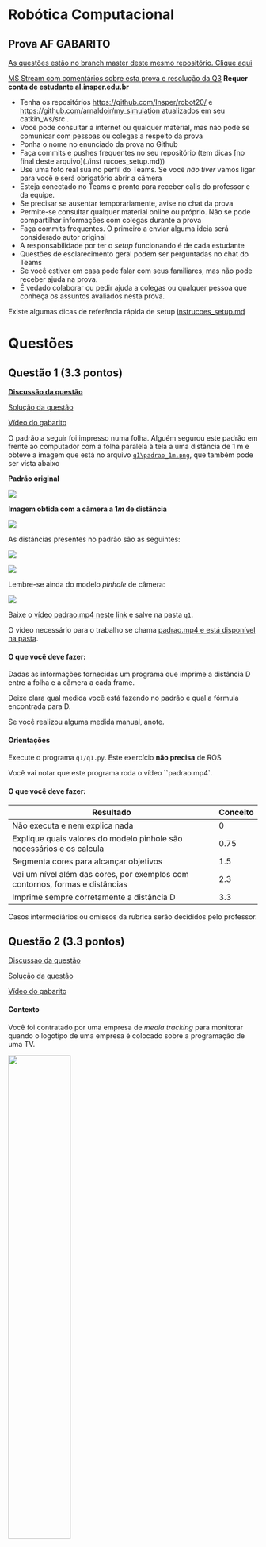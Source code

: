 # Robótica Computacional

## Prova AF GABARITO

[As questões estão no branch master deste mesmo repositório. Clique aqui](https://github.com/mirwox/p2)


[MS Stream com comentários sobre esta prova e resolução da Q3](https://web.microsoftstream.com/video/f039d50f-3f6b-4e01-b45c-f2bffd2cbd84) **Requer conta de estudante al.insper.edu.br**

* Tenha os repositórios https://github.com/Insper/robot20/ e https://github.com/arnaldojr/my_simulation atualizados em seu catkin_ws/src .
* Você pode consultar a internet ou qualquer material, mas não pode se comunicar com pessoas ou colegas a respeito da prova
* Ponha o nome no enunciado da prova no Github
* Faça commits e pushes frequentes no seu repositório (tem dicas [no final deste arquivo](./inst
rucoes_setup.md))
* Use uma foto real sua no perfil do Teams. Se você *não tiver* vamos ligar para você e será obrigatório abrir a câmera
* Esteja conectado no Teams e pronto para receber calls do professor e da equipe. 
* Se precisar se ausentar temporariamente, avise no chat da prova
* Permite-se consultar qualquer material online ou próprio. Não se pode compartilhar informações com colegas durante a prova
* Faça commits frequentes. O primeiro a enviar alguma ideia será considerado autor original
* A responsabilidade por ter o *setup* funcionando é de cada estudante
* Questões de esclarecimento geral podem ser perguntadas no chat do Teams
* Se você estiver em casa pode falar com seus familiares, mas não pode receber ajuda na prova.
* É vedado colaborar ou pedir ajuda a colegas ou qualquer pessoa que conheça os assuntos avaliados nesta prova.


Existe algumas dicas de referência rápida de setup [instrucoes_setup.md](instrucoes_setup.md)




# Questões


## Questão 1  (3.3 pontos)

**[Discussão da questão](./q1/Q1.ipynb)**

[Solução da questão](./q1/q1.py)

[Vídeo do gabarito](https://youtu.be/SjwakdVQnI8)

O padrão a seguir foi impresso numa folha. Alguém segurou este padrão em frente ao computador com a folha paralela à tela a uma distância de 1 m e obteve a imagem que está no arquivo [`q1\padrao_1m.png`](./q1/padrao_1m.png), que também pode ser vista abaixo

**Padrão original**

<img src=./q1/padrao.png></img>


**Imagem obtida com a câmera a $1m$ de distância**

![](./q1/padrao_1m.png)


As distâncias presentes no padrão são as seguintes:

<img src=q1/medidas.png></img>

![](./q1/distancias_padrao.png)

Lembre-se ainda do modelo *pinhole* de câmera: 

<img src=q1/pinhole.png></img>

Baixe o [vídeo padrao.mp4 neste link](https://alinsperedu.sharepoint.com/:f:/s/RobticaComputacional1.osem2020/EocJXBJnro9MmyeGm_J8EqEBygumF6unizAfZIsAxTebpQ?e=3Bubnr) e salve na pasta `q1`.

O vídeo necessário para o trabalho se chama [padrao.mp4 e está disponível na pasta](./q1/padrao.mp4). 

#### O que você deve fazer:

Dadas as informações fornecidas um programa que imprime a distância D entre a folha e a câmera a cada frame.

Deixe clara qual medida você está fazendo no padrão e qual a fórmula encontrada para D.

Se você realizou alguma medida manual, anote. 


#### Orientações

Execute o programa `q1/q1.py`. Este exercício **não precisa** de ROS

Você vai notar que este programa roda o vídeo ``padrao.mp4`. 


#### O que você deve fazer:


|Resultado| Conceito| 
|---|---|
| Não executa e nem explica nada | 0 |
| Explique quais valores do modelo pinhole são necessários e os calcula| 0.75|
| Segmenta cores para alcançar objetivos  | 1.5 |
| Vai um nível além das cores, por exemplos com contornos, formas e distâncias | 2.3 |
| Imprime sempre corretamente a distância D | 3.3 | 

Casos intermediários ou omissos da rubrica serão decididos pelo professor.




## Questão 2 (3.3 pontos)

[Discussao da questão](./q2/Q2.ipynb)

[Solução da questão](./q2/q2.py)

[Vídeo do gabarito](https://youtu.be/SjwakdVQnI8)

#### Contexto

Você foi contratado por uma empresa de *media tracking* para monitorar quando o logotipo de uma empresa é colocado sobre a programação de uma TV.


<img src=./q2/pomba_red.png width=50%></img>

Créditos: Esta imagem é baseada no arquivo [https://commons.wikimedia.org/wiki/File:Bird_template.svg](https://commons.wikimedia.org/wiki/File:Bird_template.svg)

O vídeo `logomarca.mp4` contém o vídeo de um campeonato de Mountain Bike e deve estar na pasta `q2`. 

Créditos: Este vídeo é baseado no material original de Slavik Petr e está disponível [neste link](https://vimeo.com/67126122).



<img src="q2/mtb.png"></img>


Existe também uma imagem da pomba em preto e branco em `./q2/pomba_gray.png`

#### Orientações

O código base para este exercício está em `q2/q2.py`. Este exercício **não precisa** de ROS

Dica: Talvez você se interesse pelo notebook de *Feature tracking*.


**O que você deve fazer**:

Apontar corretamente quando o logo desejado aparece na cor correta, contendo o fundo vermelho. Você não deve apontar quando este logo aparecer em preto e branco.

Você deve desenhar um retângulo ao redor do padrão.

O apontamento não precisa ser feito na tela, pode ser feito no terminal.

|Resultado| Conceito| 
|---|---|
| Não executa | 0 |
| Identifica algum pombo corretamente usando features  | 1.8 |
| Faz algum processamento de cor, mas ainda não é perfeito  | 2.3 |
| Funciona perfeitamente | 3.3 | 

Casos intermediários ou omissos da rubrica serão decididos pelo professor.



## Questão 3  (3.3 pontos)

[Solução da questão](./p2_20/scripts/Q3_controle.py)

[Vídeo do gabarito](https://youtu.be/GKDZPcwf2WU)

[A explicação sobre como fazer a função go_to(x,y) está detalhada neste vídeo](https://web.microsoftstream.com/video/f039d50f-3f6b-4e01-b45c-f2bffd2cbd84)


#### O que é para fazer

Crie uma função `go_to(x,y)` que deve ser invocada no `main`  e faz o robô ir de forma bem-sucedida até a posição `(x,y)`. 

Esta função precisa usar a odometria para monitorar se o `x,y` alcançado está certo.

Depois que o robô chegar na posição certa com uma tolerância de `30cm` precisa parar.

Caso o robô chegue a uma distância maior que a tolerância, precisa continuar rodando a função `(x,y)` até a meta ser alcançada.

Após fazer a função acima, faça o robô desenhar no chão o triângulo equilátero especificado abaixo.

Escola um valor razoável para a variável `lado`. 

<img src="./img/q3_triangulo.png" width=50%></img>


O código para este exercício está em `p2_20/scripts/Q3_controle.py`.

Para executar, recomendamos que faça: 

    roslaunch turtlebot3_gazebo  turtlebot3_empty_world.launch

Depois:

    rosrun p1_20 Q3_controle.py


**Cuidado com teleops esquecidos** 


O código exemplo traz praticamente tudo que você precisa saber sobre o tópico `/odom`. Analise-o com cuidado.


|Resultado| Conceito| 
|---|---|
| Não executa | 0 |
| Chega na posição x,y sem usar odometria| 1.0|
| Usa odometria para chjegar na posição x,y | 2.5 |
| Usa a função desenvolvida para fazer o triângulo | 3.3 |


Casos intermediários ou omissos da rubrica serão decididos pelo professor.



## Questão 4 (3.3 pontos)

[Discussão da parte OpenCV da resposta](./Q4/Q4.ipynb)

[Solução da questão](./p2_20/scripts/Q4_formas.py)

[Vídeo do gabarito](https://youtu.be/hxMqlZmcrXk)


A sua esfera designada será da seguinte forma

*Escreva seu RA na prova*

Se seu RA for impar, a esfera será verde

Se seu RA for par, a esfera será azul



#### O que é para fazer

Um código que faz o robô chegar e 1.0 m perto da sua esfera designada e parar. Você deve usar para tal uma combinação de *laser* e câmera. 

#### Detalhes de como rodar


O código para este exercício está em: `p2_20/scripts/Q4_formas.py`

Para rodar, recomendamos que faça:

    roslaunch my_simulation formas.launch

Depois:

    rosrun p1_20 Q4_formas.py



|Resultado| Conceito| 
|---|---|
| Não executa | 0 |
| Consegue segmentar os pixels em objetos sem identificar sua esfera | 1.0 |
| Identifica qual a esfera correta | 2.0 |
| Faz a abordagem baseada em câmera e laser para se aproximar corretamente | 3.3 | 


Casos intermediários ou omissos da rubrica serão decididos pelo professor.

**Nota: a rubrica saiu erroneamente com valor 3.0 para "identifica a esfera correta. O professor vai honrar esta rubrica como divulgada originalmente**

